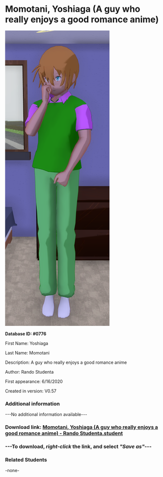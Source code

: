 # Momotani, Yoshiaga (A guy who really enjoys a good romance anime)

<img src="../../Files/Images/Momotani, Yoshiaga (A guy who really enjoys a good romance anime).png" title="Momotani, Yoshiaga (A guy who really enjoys a good romance anime) - Rando Studenta">

**Database ID: #0776**

First Name: Yoshiaga

Last Name: Momotani

Description: A guy who really enjoys a good romance anime

Author: Rando Studenta

First appearance: 6/16/2020

Created in version: V0.57

### Additional information

---No additional information available---

### Download link: <a href="https://raw.githubusercontent.com/Arbiter1223/Daigaku-Gurashi-Custom-Students/master/Files/Student%20Files/Momotani%2C%20Yoshiaga%20(A%20guy%20who%20really%20enjoys%20a%20good%20romance%20anime)%20-%20Rando%20Studenta.student">Momotani, Yoshiaga (A guy who really enjoys a good romance anime) - Rando Studenta.student</a>

### ---**To download, _right-click_ the link, and select _"Save as"_**---

### Related Students

-none-
